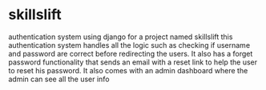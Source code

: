 # skillslift
authentication system using django for a project named skillslift
this authentication system handles all the logic such as checking if username and password are correct before redirecting the users. It also has a forget password functionality that sends an email with a reset link to help the user to reset his password. It also comes with an admin dashboard where the admin can see all the user info  
